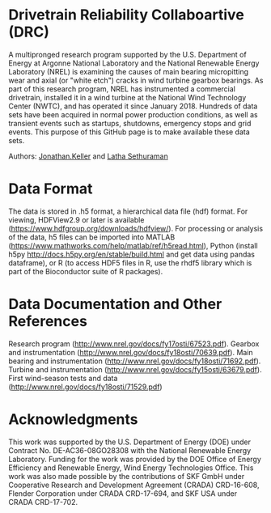 # Drivetrain Reliability Collaboartive (DRC)
A multipronged research program supported by the U.S. Department of Energy at Argonne National Laboratory and the National Renewable Energy Laboratory (NREL) is examining the causes of main bearing micropitting wear and axial (or "white etch") cracks in wind turbine gearbox bearings. As part of this research program, NREL has instrumented a commercial drivetrain, installed it in a wind turbine at the National Wind Technology Center (NWTC), and has operated it since January 2018. Hundreds of data sets have been acquired in normal power production conditions, as well as transient events such as startups, shutdowns, emergency stops and grid events. This purpose of this GitHub page is to make available these data sets.

Authors: [Jonathan.Keller](Jonathan.Keller@nrel.gov) and [Latha Sethuraman](Latha.Sethuraman@nrel.gov)

# Data Format
The data is stored in .h5 format, a hierarchical data file (hdf) format. For viewing, HDFView2.9 or later is available (https://www.hdfgroup.org/downloads/hdfview/). For processing or analysis of the data, h5 files can be imported into MATLAB (https://www.mathworks.com/help/matlab/ref/h5read.html), Python (install h5py http://docs.h5py.org/en/stable/build.html and get data using pandas dataframe), or R (to access HDF5 files in R, use the rhdf5 library which is part of the Bioconductor suite of R packages).

# Data Documentation and Other References
Research program (http://www.nrel.gov/docs/fy17osti/67523.pdf). Gearbox and instrumentation (http://www.nrel.gov/docs/fy18osti/70639.pdf).
Main bearing and instrumentation (http://www.nrel.gov/docs/fy18osti/71692.pdf). Turbine and instrumentation (http://www.nrel.gov/docs/fy15osti/63679.pdf). First wind-season tests and data (http://www.nrel.gov/docs/fy18osti/71529.pdf)

# Acknowledgments
This work was supported by the U.S. Department of Energy (DOE) under Contract No. DE-AC36-08GO28308 with the National Renewable Energy Laboratory. Funding for the work was provided by the DOE Office of Energy Efficiency and Renewable Energy, Wind Energy Technologies Office. This work was also made possible by the contributions of SKF GmbH under Cooperative Research and Development Agreement (CRADA) CRD-16-608, Flender Corporation under CRADA CRD-17-694, and SKF USA under CRADA CRD-17-702.
